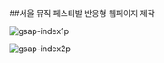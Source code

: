 ##서울 뮤직 페스티발 반응형 웹페이지 제작



![gsap-index1p](https://github.com/user-attachments/assets/071ae689-eb2b-48e6-b34c-d2f9b57959b5)




![gsap-index2p](https://github.com/user-attachments/assets/95c77d34-f2b4-4355-94e7-a8c6b2c73bdd)
